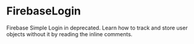 FirebaseLogin
=============

Firebase Simple Login  in deprecated. Learn how to track and store user objects without it by reading the inline comments.
